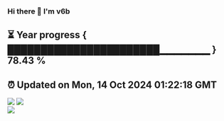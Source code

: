 ### Hi there 👋  I'm v6b  
⏳ Year progress { ███████████████████████▁▁▁▁▁▁▁ } 78.43 %
---
⏰ Updated on Mon, 14 Oct 2024 01:22:18 GMT
---
![](https://github-readme-stats.vercel.app/api?username=v6b&bg_color=30,e96443,904e95&title_color=fff&text_color=fff&layout=compact)
![](https://github-readme-stats.vercel.app/api/top-langs/?username=v6b&layout=compact&bg_color=30,e96443,904e95&title_color=fff&text_color=fff)  
![](https://gcore.jsdelivr.net/gh/v6b/v6b@main/assets/github-contribution-grid-snake.svg)

